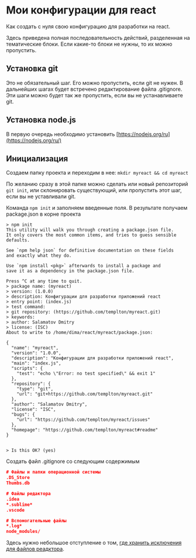 # Мои конфигурации для react

Как создать с нуля свою конфигурацию для разработки на react.

Здесь приведена полная последовательность действий, разделенная на тематические блоки. Если какие-то блоки не нужны, то их можно пропустить.

## Установка git
Это не обязательный шаг. Его можно пропустить, если git не нужен. В дальнейших шагах будет встречено редактирование файла 
.gitignore. Эти шаги можно будет так же пропустить, если вы не устанавливаете git.

## Установка node.js
В первую очередь необходимо установить [https://nodejs.org/ru](https://nodejs.org/ru/)

## Инициализация
Создаем папку проекта и переходим в нее: `mkdir myreact && cd myreact`

По желанию сразу в этой папке можно сделать или новый репозиторий `git init`, или склонировать существующий, или пропустить этот шаг, если вы не уставливали git.

Команда `npm init` и заполняем введенные поля. В результате получаем package.json в корне проекта

```
> npm init
This utility will walk you through creating a package.json file.
It only covers the most common items, and tries to guess sensible defaults.

See `npm help json` for definitive documentation on these fields
and exactly what they do.

Use `npm install <pkg>` afterwards to install a package and
save it as a dependency in the package.json file.

Press ^C at any time to quit.
> package name: (myreact) 
> version: (1.0.0) 
> description: Конфигурации для разработки приложений react
> entry point: (index.js) 
> test command: 
> git repository: (https://github.com/templton/myreact.git) 
> keywords: 
> author: Salamatov Dmitry
> license: (ISC) 
About to write to /home/dima/react/myreact/package.json:

{
  "name": "myreact",
  "version": "1.0.0",
  "description": "Конфигурации для разработки приложений react",
  "main": "index.js",
  "scripts": {
    "test": "echo \"Error: no test specified\" && exit 1"
  },
  "repository": {
    "type": "git",
    "url": "git+https://github.com/templton/myreact.git"
  },
  "author": "Salamatov Dmitry",
  "license": "ISC",
  "bugs": {
    "url": "https://github.com/templton/myreact/issues"
  },
  "homepage": "https://github.com/templton/myreact#readme"
}


> Is this OK? (yes) 

```

Создать файл .gitignore со следующим содержимым

```json
# Файлы и папки операционной системы
.DS_Store
Thumbs.db

# Файлы редактора
.idea
*.sublime*
.vscode

# Вспомогательные файлы
*.log*
node_modules/
```
Здесь нужно небольшое отступление о том, [где хранить исключения для файлов реадктора](docs/gitignore.md).
